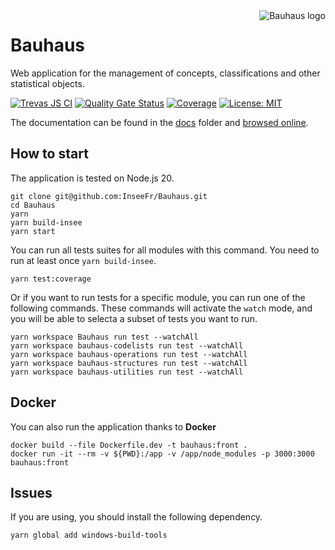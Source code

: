 <img align="right" src="docs/img/bauhaus-logo.png" alt="Bauhaus logo"/>

# Bauhaus

Web application for the management of concepts, classifications and other statistical objects.

[![Trevas JS CI](https://github.com/InseeFr/Bauhaus/actions/workflows/ci.yml/badge.svg)](https://github.com/InseeFr/Bauhaus/actions/workflows/ci.yml)
[![Quality Gate Status](https://sonarcloud.io/api/project_badges/measure?project=InseeFr_Bauhaus&metric=alert_status)](https://sonarcloud.io/dashboard?id=InseeFr_Bauhaus)
[![Coverage](https://sonarcloud.io/api/project_badges/measure?project=InseeFr_Bauhaus&metric=coverage)](https://sonarcloud.io/dashboard?id=InseeFr_Bauhaus)
[![License: MIT](https://img.shields.io/badge/License-MIT-blue.svg)](https://opensource.org/licenses/MIT)

The documentation can be found in the [docs](https://github.com/InseeFr/Bauhaus/tree/main/docs) folder and [browsed online](https://inseefr.github.io/Bauhaus).

## How to start

The application is tested on Node.js 20.

```
git clone git@github.com:InseeFr/Bauhaus.git
cd Bauhaus
yarn
yarn build-insee
yarn start
```

You can run all tests suites for all modules with this command. You need to run at least once `yarn build-insee`.

```shell
yarn test:coverage
```

Or if you want to run tests for a specific module, you can run one of the following commands. These commands will activate the `watch` mode, and you will be able to selecta a subset of tests you want to run.

```shell
yarn workspace Bauhaus run test --watchAll   
yarn workspace bauhaus-codelists run test --watchAll
yarn workspace bauhaus-operations run test --watchAll 
yarn workspace bauhaus-structures run test --watchAll 
yarn workspace bauhaus-utilities run test --watchAll 
```

## Docker

You can also run the application thanks to **Docker**

```shell
docker build --file Dockerfile.dev -t bauhaus:front .
docker run -it --rm -v ${PWD}:/app -v /app/node_modules -p 3000:3000 bauhaus:front
```

## Issues

If you are using, you should install the following dependency. 

```
yarn global add windows-build-tools

```

